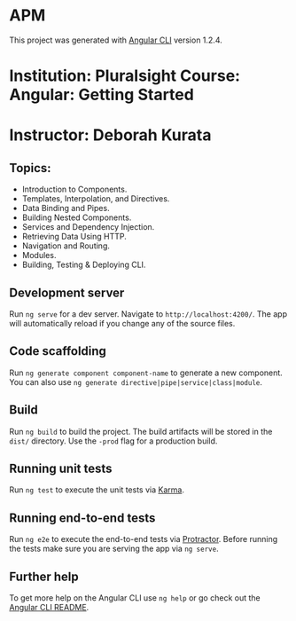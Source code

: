 # APM

This project was generated with [Angular CLI](https://github.com/angular/angular-cli) version 1.2.4.

# Institution: Pluralsight Course: Angular: Getting Started 

# Instructor: Deborah Kurata

## Topics:

  * Introduction to Components.
  * Templates, Interpolation, and Directives.
  * Data Binding and Pipes.
  * Building Nested Components.
  * Services and Dependency Injection.
  * Retrieving Data Using HTTP.
  * Navigation and Routing.
  * Modules.
  * Building, Testing & Deploying CLI.

## Development server

Run `ng serve` for a dev server. Navigate to `http://localhost:4200/`. The app will automatically reload if you change any of the source files.

## Code scaffolding

Run `ng generate component component-name` to generate a new component. You can also use `ng generate directive|pipe|service|class|module`.

## Build

Run `ng build` to build the project. The build artifacts will be stored in the `dist/` directory. Use the `-prod` flag for a production build.

## Running unit tests

Run `ng test` to execute the unit tests via [Karma](https://karma-runner.github.io).

## Running end-to-end tests

Run `ng e2e` to execute the end-to-end tests via [Protractor](http://www.protractortest.org/).
Before running the tests make sure you are serving the app via `ng serve`.

## Further help

To get more help on the Angular CLI use `ng help` or go check out the [Angular CLI README](https://github.com/angular/angular-cli/blob/master/README.md).
